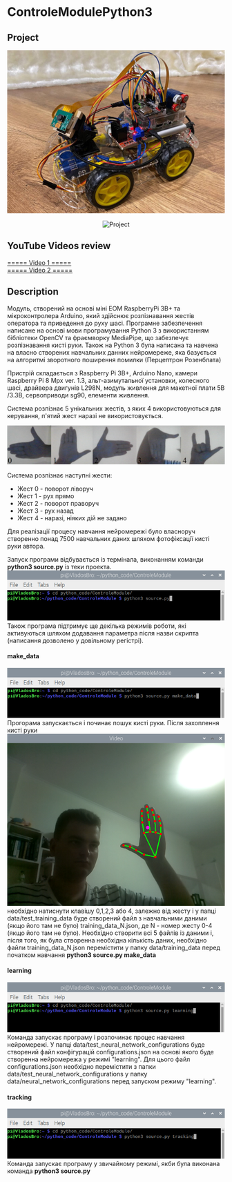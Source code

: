 # ControleModulePython3

## Project
![alt-текст](https://github.com/27-VladosBro-47/ControlModulePython3/blob/main/for_md/main.jpg "Project")

<p align="center">
  <img src="https://github.com/27-VladosBro-47/ControlModulePython3/blob/main/for_md/review.gif" alt="Project"/>
</p>

## YouTube Videos review
[===== Video 1 =====](https://www.youtube.com/watch?v=ITavp3Tw1Gk)<br/>
[===== Video 2 =====](https://www.youtube.com/watch?v=g3qcdG-vaeE)

## Description
Модуль, створений на основі міні ЕОМ RaspberryPi 3B+ та мікроконтролера Arduino, який здійснює розпізнавання жестів оператора та приведення до руху шасі.
Програмне забезпечення написане на основі мови програмування Python 3 з використанням бібліотеки OpenCV та фраємворку MediaPipe, що забезпечує розпізнавання кисті руки. Також на Python 3 була написана та навчена на власно створених навчальних данних нейромереже, яка базується на алгоритмі зворотного поширення помилки (Перцептрон Розенблата) 

Пристрій складається з Raspberry Pi 3B+, Arduino Nano, камери Raspberry Pi 8 Mpx ver. 1.3, альт-азимутальної установки, колесного шасі, драйвера двигунів L298N, модуль живлення для макетної плати 5В /3.3В, сервоприводи sg90, елементи живлення.

Система розпізнає 5 унікальних жестів, з яких 4 використовуються для керування, п'ятий жест наразі не використовується.

![alt-текст](https://github.com/27-VladosBro-47/ControlModulePython3/blob/main/for_md/gestures.png "Gestures")

Система розпізнає наступні жести:
* Жест 0 - поворот ліворуч
* Жест 1 - рух прямо
* Жест 2 - поворот праворуч
* Жест 3 - рух назад
* Жест 4 - наразі, ніяких дій не задано

Для реалізації процесу навчання нейромережі було власноруч створенно понад 7500 навчальних даних шляхом фотофіксації кисті руки автора.

Запуск програми відбувається із термінала, виконанням команди **python3 source.py** із теки проекта.
![alt-текст](https://github.com/27-VladosBro-47/ControlModulePython3/blob/main/for_md/terminal_def.png "Terminal")<br/>
Також програма підтримує ще декілька режимів роботи, які активуються шляхом додавання параметра після назви скрипта (написання дозволено у довільному регістрі).
#### make_data
![alt-текст](https://github.com/27-VladosBro-47/ControlModulePython3/blob/main/for_md/terminal_make_data.png "Terminal")<br/>
Прогорама запускається і починає пошук кисті руки.
Після захоплення кисті руки
![alt-текст](https://github.com/27-VladosBro-47/ControlModulePython3/blob/main/for_md/exemple.png "Gesture")<br/>
необхідно натиснути клавішу 0,1,2,3 або 4, залежно від жесту і у папці data/test_training_data буде створений файл з навчальними даними (якщо його там не було) training_data_N.json, де N - номер жесту 0-4 (якщо його там не було). Необхідно створити всі 5 файлів із даними і, після того, як була створенна необхідна кількість даних, необхідно файли training_data_N.json перемістити у папку data/training_data перед початком навчання **python3 source.py make_data**
#### learning
![alt-текст](https://github.com/27-VladosBro-47/ControlModulePython3/blob/main/for_md/terminal_learning.png "Terminal")<br/>
Команда запускає програму і розпочинає процес навчання нейромережі. У папці data/test_neural_network_configurations буде створений файл конфігурацій configurations.json на основі якого буде створенна нейромережа у режимі "learning". Для цього файл configurations.json необхідно перемістити з папки data/test_neural_network_configurations у папку data/neural_network_configurations перед запуском режиму "learning".
#### tracking
![alt-текст](https://github.com/27-VladosBro-47/ControlModulePython3/blob/main/for_md/terminal_def_1.png "Terminal")<br/>
Команда запускає програму у звичайному режимі, якби була виконана команда **python3 source.py**



